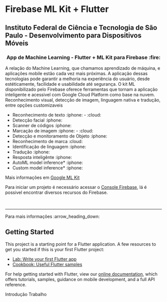 # Firebase ML Kit + Flutter 

<h2><strong>Instituto Federal de Ciência e Tecnologia de São Paulo</strong> - Desenvolvimento para Dispositivos Móveis</h2>

<h3 align="center">App de Machine Learning - Flutter + ML Kit para Firebase :fire:</h3>

A relação do Machine Learning, que chamamos aprendizado de máquina, e aplicações mobile estão cada vez mais próximas. A aplicação dessas tecnologias pode garantir a melhoria na experiência do usuário, desde estéticamente, facilidade e usabilidade até segurança.
O kit ML disponibilizado pelo Firebase oferece ferramentas que tornam a aplicação inteligente e acessivel com Google Cloud Platform como base na nuvem. Reconhecimento visual, detecção de imagem, linguagem nativa e tradução, entre opções customizaveis
<ul>
<li>Reconhecimento de texto :iphone: - :cloud:</li>
<li>Detecção facial :iphone:</li>
<li>Scanner de códigos :iphone:</li>
<li>Marcação de imagem :iphone: - :cloud:</li>
<li>Detecção e monitoramento de Objeto :iphone:</li>
<li>Reconhecimento de marca :cloud:</li>
<li>Identificação de linguagem :iphone:</li>
<li>Tradução :iphone:</li>
<li>Resposta inteligênte :iphone:</li>
<li>AutoML model inference* :iphone:</li>
<li>Custom model inference* :iphone:</li>
</ul>
Mais informações em <a href="https://pub.dev/packages/google_ml_kit">Google ML Kit</a>

Para iniciar um projeto é necessário acessar o <a href="console.firebase.google.com">Console Firebase</a>, lá é possivel encontrar diversos recursos do Firebase.


<br>
<hr>
Para mais informações :arrow_heading_down:

## Getting Started

This project is a starting point for a Flutter application.
A few resources to get you started if this is your first Flutter project:

- [Lab: Write your first Flutter app](https://flutter.dev/docs/get-started/codelab)
- [Cookbook: Useful Flutter samples](https://flutter.dev/docs/cookbook)

For help getting started with Flutter, view our
[online documentation](https://flutter.dev/docs), which offers tutorials,
samples, guidance on mobile development, and a full API reference.



Introdução
Trabalho 